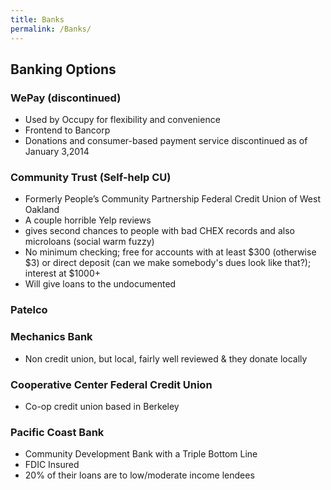 ```yaml
---
title: Banks
permalink: /Banks/
---
```


Banking Options
---------------

### WePay (discontinued)

-   Used by Occupy for flexibility and convenience
-   Frontend to Bancorp
-   Donations and consumer-based payment service discontinued as of January 3,2014

### Community Trust (Self-help CU)

-   Formerly People’s Community Partnership Federal Credit Union of West Oakland
-   A couple horrible Yelp reviews
-   gives second chances to people with bad CHEX records and also microloans (social warm fuzzy)
-   No minimum checking; free for accounts with at least $300 (otherwise $3) or direct deposit (can we make somebody's dues look like that?); interest at $1000+
-   Will give loans to the undocumented

### Patelco

### Mechanics Bank

-   Non credit union, but local, fairly well reviewed & they donate locally

### Cooperative Center Federal Credit Union

-   Co-op credit union based in Berkeley

### Pacific Coast Bank

-   Community Development Bank with a Triple Bottom Line
-   FDIC Insured
-   20% of their loans are to low/moderate income lendees
